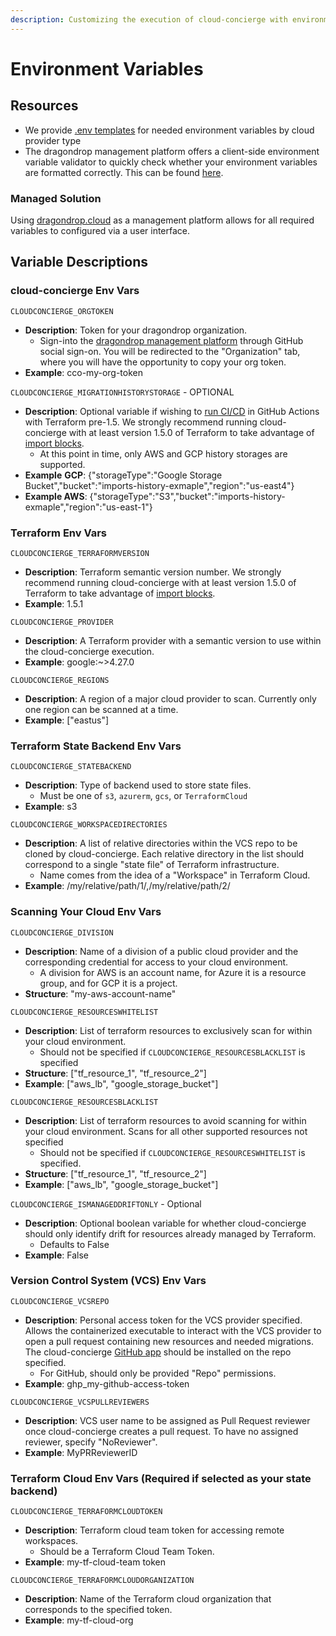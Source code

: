 ```yaml
---
description: Customizing the execution of cloud-concierge with environment variables
---
```


# Environment Variables

## Resources

* We provide [.env templates](https://github.com/dragondrop-cloud/cloud-concierge/tree/dev/examples/environments) for needed environment variables by cloud provider type
* The dragondrop management platform offers a client-side environment variable validator to quickly check whether your environment variables are formatted correctly. This can be found [here](https://app.dragondrop.cloud/env-var-validator).

### Managed Solution

Using [dragondrop.cloud](https://app.dragondrop.cloud) as a management platform allows for all required variables to configured via a user interface.

## Variable Descriptions

### cloud-concierge Env Vars

`CLOUDCONCIERGE_ORGTOKEN`

* **Description**: Token for your dragondrop organization.
  * Sign-into the [dragondrop management platform](https://app.dragondrop.cloud) through GitHub social sign-on. You will be redirected to the "Organization" tab, where you will have the opportunity to copy your org token.
* **Example**: cco-my-org-token

`CLOUDCONCIERGE_MIGRATIONHISTORYSTORAGE` - OPTIONAL

* **Description**: Optional variable if wishing to [run CI/CD](running-imports-with-ci-cd.md) in GitHub Actions with Terraform pre-1.5. We strongly recommend running cloud-concierge with at least version 1.5.0 of Terraform to take advantage of [import blocks](https://dragondrop.cloud/2023/06/13/terraform-1-5-xs-import-block/).
  * At this point in time, only AWS and GCP history storages are supported.
* **Example** **GCP**: {"storageType":"Google Storage Bucket","bucket":"imports-history-exmaple","region":"us-east4"}
* **Example AWS**: {"storageType":"S3","bucket":"imports-history-exmaple","region":"us-east-1"}&#x20;

### Terraform Env Vars

`CLOUDCONCIERGE_TERRAFORMVERSION`

* **Description**: Terraform semantic version number. We strongly recommend running cloud-concierge with at least version 1.5.0 of Terraform to take advantage of [import blocks](https://dragondrop.cloud/2023/06/13/terraform-1-5-xs-import-block/).
* **Example**: 1.5.1

`CLOUDCONCIERGE_PROVIDER`

* **Description**: A Terraform provider with a semantic version to use within the cloud-concierge execution.
* **Example**: google:\~>4.27.0

`CLOUDCONCIERGE_REGIONS`

* **Description**: A region of a major cloud provider to scan. Currently only one region can be scanned at a time.
* **Example**: \["eastus"]

### Terraform State Backend Env Vars

`CLOUDCONCIERGE_STATEBACKEND`

* **Description**: Type of backend used to store state files.
  * Must be one of `s3`, `azurerm`, `gcs`, or  `TerraformCloud`&#x20;
* **Example**: s3

`CLOUDCONCIERGE_WORKSPACEDIRECTORIES`

* **Description**: A list of relative directories within the VCS repo to be cloned by cloud-concierge. Each relative directory in the list should correspond to a single "state file" of Terraform infrastructure.
  * Name comes from the idea of a "Workspace" in Terraform Cloud.
* **Example**: /my/relative/path/1/,/my/relative/path/2/

### Scanning Your Cloud Env Vars

`CLOUDCONCIERGE_DIVISION`

* **Description**: Name of a division of a public cloud provider and the corresponding credential for access to your cloud environment.
  * A division for AWS is an account name, for Azure it is a resource group, and for GCP it is a project.
* **Structure**: "my-aws-account-name"

`CLOUDCONCIERGE_RESOURCESWHITELIST`

* **Description**: List of terraform resources to exclusively scan for within your cloud environment.
  * Should not be specified if `CLOUDCONCIERGE_RESOURCESBLACKLIST` is specified
* **Structure**: \["tf\_resource\_1", "tf\_resource\_2"]
* **Example**: \["aws\_lb", "google\_storage\_bucket"]

`CLOUDCONCIERGE_RESOURCESBLACKLIST`

* **Description**: List of terraform resources to avoid scanning for within your cloud environment. Scans for all other supported resources not specified
  * Should not be specified if `CLOUDCONCIERGE_RESOURCESWHITELIST` is specified.
* **Structure**: \["tf\_resource\_1", "tf\_resource\_2"]
* **Example**: \["aws\_lb", "google\_storage\_bucket"]

`CLOUDCONCIERGE_ISMANAGEDDRIFTONLY` - Optional

* **Description**: Optional boolean variable for whether cloud-concierge should only identify drift for resources already managed by Terraform.
  * Defaults to False
* **Example**: False

### Version Control System (VCS) Env Vars

`CLOUDCONCIERGE_VCSREPO`

* **Description**: Personal access token for the VCS provider specified. Allows the containerized executable to interact with the VCS provider to open a pull request containing new resources and needed migrations. The cloud-concierge [GitHub app](https://github.com/apps/cloud-concierge) should be installed on the repo specified.
  * For GitHub, should only be provided "Repo" permissions.
* **Example**: ghp\_my-github-access-token

`CLOUDCONCIERGE_VCSPULLREVIEWERS`

* **Description**: VCS user name to be assigned as  Pull Request reviewer once cloud-concierge creates a pull request. To have no assigned reviewer, specify "NoReviewer".
* **Example**: MyPRReviewerID

### Terraform Cloud Env Vars (Required if selected as your state backend)

`CLOUDCONCIERGE_TERRAFORMCLOUDTOKEN`

* **Description**: Terraform cloud team token for accessing remote workspaces.
  * Should be a Terraform Cloud Team Token.
* **Example**: my-tf-cloud-team token

`CLOUDCONCIERGE_TERRAFORMCLOUDORGANIZATION`

* **Description**: Name of the Terraform cloud organization that corresponds to the specified token.
* **Example**: my-tf-cloud-org
